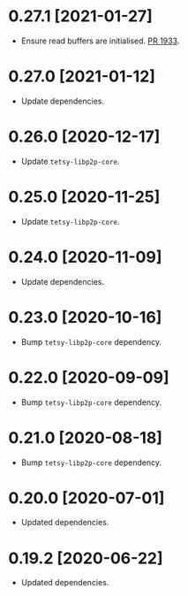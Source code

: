 # 0.27.1 [2021-01-27]

- Ensure read buffers are initialised.
  [PR 1933](https://github.com/libp2p/rust-libp2p/pull/1933).

# 0.27.0 [2021-01-12]

- Update dependencies.

# 0.26.0 [2020-12-17]

- Update `tetsy-libp2p-core`.

# 0.25.0 [2020-11-25]

- Update `tetsy-libp2p-core`.

# 0.24.0 [2020-11-09]

- Update dependencies.

# 0.23.0 [2020-10-16]

- Bump `tetsy-libp2p-core` dependency.

# 0.22.0 [2020-09-09]

- Bump `tetsy-libp2p-core` dependency.

# 0.21.0 [2020-08-18]

- Bump `tetsy-libp2p-core` dependency.

# 0.20.0 [2020-07-01]

- Updated dependencies.

# 0.19.2 [2020-06-22]

- Updated dependencies.
